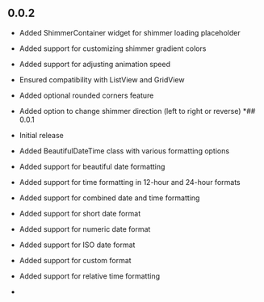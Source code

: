 ## 0.0.2

- Added ShimmerContainer widget for shimmer loading placeholder
- Added support for customizing shimmer gradient colors
- Added support for adjusting animation speed
- Ensured compatibility with ListView and GridView
- Added optional rounded corners feature
- Added option to change shimmer direction (left to right or reverse)
*## 0.0.1

- Initial release
- Added BeautifulDateTime class with various formatting options
- Added support for beautiful date formatting
- Added support for time formatting in 12-hour and 24-hour formats
- Added support for combined date and time formatting
- Added support for short date format
- Added support for numeric date format
- Added support for ISO date format
- Added support for custom format
- Added support for relative time formatting
*